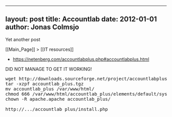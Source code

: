 
---
layout: post
title: Accountlab
date: 2012-01-01
author: Jonas Colmsjo
---

Yet another post





[[Main_Page]] > [[IT resources]]

* https://netenberg.com/accountlabplus.php#accountlabplus.html

DID NOT MANAGE TO GET IT WORKING!

<pre>
wget http://downloads.sourceforge.net/project/accountlabplus/accountlab_plus.tgz?r=&ts=1303234049&use_mirror=sunet
tar -xzpf accountlab_plus.tgz
mv accountlab_plus /var/www/html/
chmod 666 /var/www/html/accountlab_plus/elements/default/sysvar/db.php
chown -R apache.apache accountlab_plus/

http://.../accountlab_plus/install.php
</pre>
